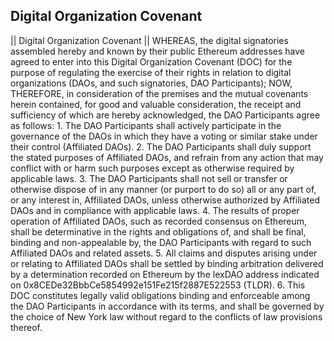 ## Digital Organization Covenant

|| Digital Organization Covenant || WHEREAS, the digital signatories assembled hereby and known by their public Ethereum addresses have agreed to enter into this Digital Organization Covenant (DOC) for the purpose of regulating the exercise of their rights in relation to digital organizations (DAOs, and such signatories, DAO Participants); NOW, THEREFORE, in consideration of the premises and the mutual covenants herein contained, for good and valuable consideration, the receipt and sufficiency of which are hereby acknowledged, the DAO Participants agree as follows: 1. The DAO Participants shall actively participate in the governance of the DAOs in which they have a voting or similar stake under their control (Affiliated DAOs). 2. The DAO Participants shall duly support the stated purposes of Affiliated DAOs, and refrain from any action that may conflict with or harm such purposes except as otherwise required by applicable laws. 3. The DAO Participants shall not sell or transfer or otherwise dispose of in any manner (or purport to do so) all or any part of, or any interest in, Affiliated DAOs, unless otherwise authorized by Affiliated DAOs and in compliance with applicable laws. 4. The results of proper operation of Affiliated DAOs, such as recorded consensus on Ethereum, shall be determinative in the rights and obligations of, and shall be final, binding and non-appealable by, the DAO Participants with regard to such Affiliated DAOs and related assets. 5. All claims and disputes arising under or relating to Affiliated DAOs shall be settled by binding arbitration delivered by a determination recorded on Ethereum by the lexDAO address indicated on 0x8CEDe32BbbCe5854992e151Fe215f2887E522553 (TLDR). 6. This DOC constitutes legally valid obligations binding and enforceable among the DAO Participants in accordance with its terms, and shall be governed by the choice of New York law without regard to the conflicts of law provisions thereof.
